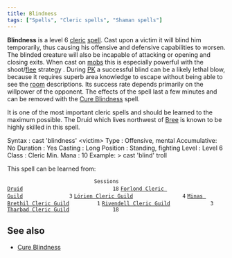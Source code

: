 ```yaml
---
title: Blindness
tags: ["Spells", "Cleric spells", "Shaman spells"]
---
```

**Blindness** is a level 6 [cleric](cleric "wikilink")
[spell](spell "wikilink"). Cast upon a victim it will blind him
temporarily, thus causing his offensive and defensive capabilities to
worsen. The blinded creature will also be incapable of attacking or
opening and closing exits. When cast on [mobs](mob "wikilink") this is
especially powerful with the shoot/[flee](flee "wikilink") strategy .
During [PK](PK "wikilink") a successful blind can be a likely lethal
blow, because it requires superb area knowledge to escape without being
able to see the [room](room "wikilink") descriptions. Its success rate
depends primarily on the willpower of the opponent. The effects of the
spell last a few minutes and can be removed with the [Cure
Blindness](Cure_Blindness "wikilink") spell.

It is one of the most important cleric spells and should be learned to
the maximum possible. The Druid which lives northwest of
[Bree](Bree "wikilink") is known to be highly skilled in this spell.

Syntax : cast 'blindness' \<victim\> Type : Offensive, mental
Accumulative: No Duration : Yes Casting : Long Position : Standing,
fighting Level : Level 6 Class : Cleric Min. Mana : 10 Example: \> cast
'blind' troll

This spell can be learned from:

`                            Sessions `
[`Druid`](Druid "wikilink")`                             18`
[`Forlond Cleric Guild`](Forlond_Cleric_Guild "wikilink")`               3`
[`Lórien Cleric Guild`](Lórien_Cleric_Guild "wikilink")`                4`
[`Minas Brethil Cleric Guild`](Minas_Brethil_Cleric_Guild "wikilink")`         1`
[`Rivendell Cleric Guild`](Rivendell_Cleric_Guild "wikilink")`             3`
[`Tharbad Cleric Guild`](Tharbad_Cleric_Guild "wikilink")`              18`

## See also

- [Cure Blindness](Cure_Blindness "wikilink")
  